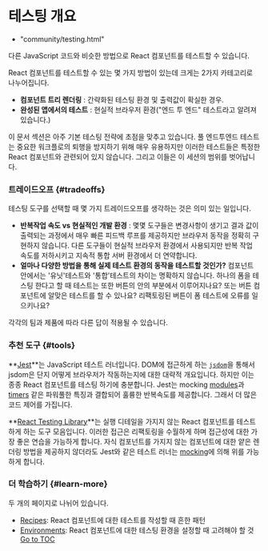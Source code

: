 
# 테스팅 개요
  - "community/testing.html"


다른 JavaScript 코드와 비슷한 방법으로 React 컴포넌트를 테스트할 수 있습니다.

React 컴포넌트를 테스트할 수 있는 몇 가지 방법이 있는데 크게는 2가지 카테고리로 나누어집니다.

* **컴포넌트 트리 렌더링** : 간략화된 테스팅 환경 및 출력값이 확실한 경우.
* **완성된 앱에서의 테스트** : 현실적 브라우저 환경("엔드 투 엔드" 테스트라고 알려져 있습니다.)

이 문서 섹션은 아주 기본 테스팅 전략에 초점을 맞추고 있습니다. 풀 엔드투엔드 테스트는 중요한 워크플로의 퇴행을 방지하기 위해 매우 유용하지만 이러한 테스트들은 특정한 React 컴포넌트와 관련되어 있지 않습니다. 그리고 이들은 이 세션의 범위를 벗어납니다.

### 트레이드오프 {#tradeoffs}


테스팅 도구를 선택할 때 몇 가지 트레이드오프를 생각하는 것은 의미 있는 일입니다.

* **반복작업 속도 vs 현실적인 개발 환경** : 몇몇 도구들은 변경사항이 생기고 결과 값이 출력되는 과정에서 매우 빠른 피드백 루프를 제공하지만 브라우저 동작을 정확히 구현하지 않습니다. 다른 도구들이 현실적 브라우저 환경에서 사용되지만 반복 작업 속도를 저하시키고 지속적 통합 서버 환경에서 더 연약합니다.
* **얼마나 다양한 방법을 통해 실제 테스트 환경의 동작을 테스트할 것인가?** 컴포넌트 안에서는 '유닛'테스트와 '통합'테스트의 차이는 명확하지 않습니다. 하나의 폼을 테스팅 한다고 할 때 테스트는 또한 버튼의 안의 부분에서 이루어지나요? 또는 버튼 컴포넌트에 알맞은 테스트를 할 수 있나요? 리팩토링된 버튼이 폼 테스트에 오류를 일으키나요?

각각의 팀과 제품에 따라 다른 답이 적용될 수 있습니다.

### 추천 도구 {#tools}

**[Jest](https://facebook.github.io/jest/)**는 JavaScript 테스트 러너입니다. DOM에 접근하게 하는 [`jsdom`](./testing-environments.html#mocking-a-rendering-surface)을 통해서 jsdom은 단지 어떻게 브라우저가 작동하는지에 대한 대략적 개요입니다. 하지만 이는 종종 React 컴포넌트를 테스팅 하기에 충분합니다. Jest는 mocking [modules](./testing-environments.html#mocking-modules)과 [timers](./testing-environments.html#mocking-timers) 같은 파워풀한 특징과 결합되어 훌륭한 반복속도를 제공합니다. 그래서 더 많은 코드 제어를 가집니다.

**[React Testing Library](https://testing-library.com/react)**는 실행 디테일을 가지지 않는 React 컴포넌트를 테스트하게 하는 도구 모음입니다. 이러한 접근은 리팩토링을 수월하게 하며 접근성에 대한 가장 좋은 연습을 가능하게 합니다. 자식 컴포넌트를 가지지 않는 컴포넌트에 대한 얕은 렌더링 방법을 제공하지 않더라도 Jest와 같은 테스트 러너는 [mocking](./testing-recipes.html#mocking-modules)에 의해 위를 가능하게 합니다.  

### 더 학습하기 {#learn-more}

두 개의 페이지로 나뉘어 있습니다.

- [Recipes](./testing-recipes.html): React 컴포넌트에 대한 테스트를 작성할 때 흔한 패턴
- [Environments](./testing-environments.html): React 컴포넌트에 대한 테스팅 환경을 설정할 때 고려해야 할 것
<span style="float: footnote;"><a href="./index.html#toc">Go to TOC</a></span>
